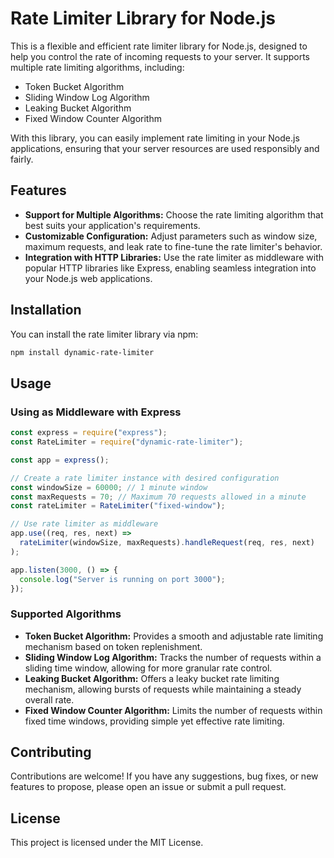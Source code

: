 # Rate Limiter Library for Node.js

This is a flexible and efficient rate limiter library for Node.js, designed to help you control the rate of incoming requests to your server. It supports multiple rate limiting algorithms, including:

- Token Bucket Algorithm
- Sliding Window Log Algorithm
- Leaking Bucket Algorithm
- Fixed Window Counter Algorithm

With this library, you can easily implement rate limiting in your Node.js applications, ensuring that your server resources are used responsibly and fairly.

## Features

- **Support for Multiple Algorithms:** Choose the rate limiting algorithm that best suits your application's requirements.
- **Customizable Configuration:** Adjust parameters such as window size, maximum requests, and leak rate to fine-tune the rate limiter's behavior.
- **Integration with HTTP Libraries:** Use the rate limiter as middleware with popular HTTP libraries like Express, enabling seamless integration into your Node.js web applications.

## Installation

You can install the rate limiter library via npm:

```bash
npm install dynamic-rate-limiter
```

## Usage

### Using as Middleware with Express

```javascript
const express = require("express");
const RateLimiter = require("dynamic-rate-limiter");

const app = express();

// Create a rate limiter instance with desired configuration
const windowSize = 60000; // 1 minute window
const maxRequests = 70; // Maximum 70 requests allowed in a minute
const rateLimiter = RateLimiter("fixed-window");

// Use rate limiter as middleware
app.use((req, res, next) =>
  rateLimiter(windowSize, maxRequests).handleRequest(req, res, next)
);

app.listen(3000, () => {
  console.log("Server is running on port 3000");
});
```

### Supported Algorithms

- **Token Bucket Algorithm:** Provides a smooth and adjustable rate limiting mechanism based on token replenishment.
- **Sliding Window Log Algorithm:** Tracks the number of requests within a sliding time window, allowing for more granular rate control.
- **Leaking Bucket Algorithm:** Offers a leaky bucket rate limiting mechanism, allowing bursts of requests while maintaining a steady overall rate.
- **Fixed Window Counter Algorithm:** Limits the number of requests within fixed time windows, providing simple yet effective rate limiting.

## Contributing

Contributions are welcome! If you have any suggestions, bug fixes, or new features to propose, please open an issue or submit a pull request.

## License

This project is licensed under the MIT License.
